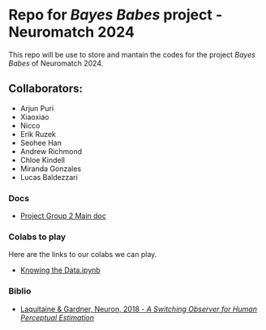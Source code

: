 # Repo for *Bayes Babes* project - Neuromatch 2024

This repo will be use to store and mantain the codes for the project *Bayes Babes* of Neuromatch 2024.

## Collaborators:
- Arjun Puri
- Xiaoxiao
- Nicco
- Erik Ruzek
- Seohee Han
- Andrew Richmond
- Chloe Kindell
- Miranda Gonzales
- Lucas Baldezzari

### Docs

- [Project Group 2 Main doc](https://docs.google.com/document/d/1ZA0-Z-GO-pYg_CeYRGAYFPBJxr1fF4K0PAReS_vPJt0/edit)

### Colabs to play

Here are the links to our colabs we can play. 

- [Knowing the Data.ipynb](https://colab.research.google.com/drive/1efzj0CkTbrIYN-Oo3iLzfLtWMFSnYAxa?usp=sharing)

### Biblio
- [Laquitaine & Gardner, Neuron, 2018 - *A Switching Observer for Human Perceptual Estimation*](https://pubmed.ncbi.nlm.nih.gov/29290551/)

